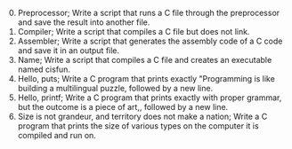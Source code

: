 0. Preprocessor; Write a script that runs a C file through the preprocessor and save the result into another file.
1. Compiler; Write a script that compiles a C file but does not link.
2. Assembler; Write a script that generates the assembly code of a C code and save it in an output file.
3. Name; Write a script that compiles a C file and creates an executable named cisfun.
4. Hello, puts; Write a C program that prints exactly "Programming is like building a multilingual puzzle, followed by a new line.
5. Hello, printf; Write a C program that prints exactly with proper grammar, but the outcome is a piece of art,, followed by a new line.
6. Size is not grandeur, and territory does not make a nation; Write a C program that prints the size of various types on the computer it is compiled and run on.

